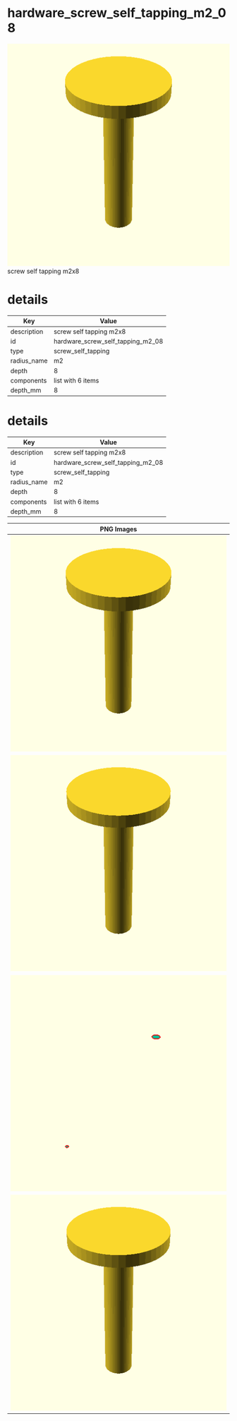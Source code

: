 # hardware_screw_self_tapping_m2_08  
![true.png](true.png)  
screw self tapping m2x8
# details
| Key         | Value                                                                                                                                                                                                                                                                                                                                                                                                                                                                                                                                                                                                                                                                                                              |
| ----------- | ------------------------------------------------------------------------------------------------------------------------------------------------------------------------------------------------------------------------------------------------------------------------------------------------------------------------------------------------------------------------------------------------------------------------------------------------------------------------------------------------------------------------------------------------------------------------------------------------------------------------------------------------------------------------------------------------------------------ |
| description | screw self tapping m2x8                                                                                                                                                                                                                                                                                                                                                                                                                                                                                                                                                                                                                                                                                            |
| id          | hardware_screw_self_tapping_m2_08                                                                                                                                                                                                                                                                                                                                                                                                                                                                                                                                                                                                                                                                                  |
| type        | screw_self_tapping                                                                                                                                                                                                                                                                                                                                                                                                                                                                                                                                                                                                                                                                                                 |
| radius_name | m2                                                                                                                                                                                                                                                                                                                                                                                                                                                                                                                                                                                                                                                                                                                 |
| depth       | 8                                                                                                                                                                                                                                                                                                                                                                                                                                                                                                                                                                                                                                                                                                                  |
| components  | list with 6 items                                                                                                                                                                                                                                                                                                                                                                                                                                                                                                                                                                                                                                                                                                  |
| depth_mm    | 8                                                                                                                                                                                                                                                                                                                                                                                                                                                                                                                                                                                                                                                                                                                  |

# details
| Key         | Value                                                                                                                                                                                                                                                                                                                                                                                                                                                                                                                                                                                                                                                                                                              |
| ----------- | ------------------------------------------------------------------------------------------------------------------------------------------------------------------------------------------------------------------------------------------------------------------------------------------------------------------------------------------------------------------------------------------------------------------------------------------------------------------------------------------------------------------------------------------------------------------------------------------------------------------------------------------------------------------------------------------------------------------ |
| description | screw self tapping m2x8                                                                                                                                                                                                                                                                                                                                                                                                                                                                                                                                                                                                                                                                                            |
| id          | hardware_screw_self_tapping_m2_08                                                                                                                                                                                                                                                                                                                                                                                                                                                                                                                                                                                                                                                                                  |
| type        | screw_self_tapping                                                                                                                                                                                                                                                                                                                                                                                                                                                                                                                                                                                                                                                                                                 |
| radius_name | m2                                                                                                                                                                                                                                                                                                                                                                                                                                                                                                                                                                                                                                                                                                                 |
| depth       | 8                                                                                                                                                                                                                                                                                                                                                                                                                                                                                                                                                                                                                                                                                                                  |
| components  | list with 6 items                                                                                                                                                                                                                                                                                                                                                                                                                                                                                                                                                                                                                                                                                                  |
| depth_mm    | 8                                                                                                                                                                                                                                                                                                                                                                                                                                                                                                                                                                                                                                                                                                                  |

| PNG Images |
| --- |
| ![3dpr.png](3dpr.png) |
| ![laser.png](laser.png) |
| ![laser_flat.png](laser_flat.png) |
| ![true.png](true.png) |

